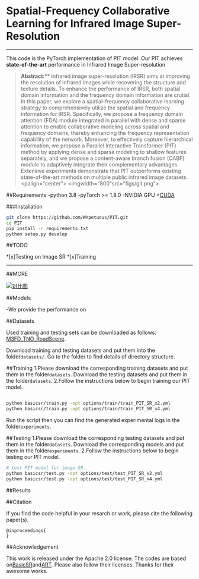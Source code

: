 # Spatial-Frequency Collaborative Learning for Infrared Image Super-Resolution





---
This code is the PyTorch implementation of PIT model. Our PIT achieves **state-of-the-art** performance in Infrared Image Super-resolution

>**Abstract:****
>Infrared image super-resolution (IRSR) aims at improving the resolution of infrared images while recovering the structure and texture details. To enhance the performance of IRSR, both spatial domain information and the frequency domain information are crutial. In this paper, we explore a spatial-frequency collaborative learning strategy to comprehensively utilize the spatial and frequency information for IRSR. Specifically, we propose a frequency domain attention (FDA) module integrated in parallel with dense and sparse attention to enable collaborative modeling across spatial and frequency domains, thereby enhancing the frequency representation capability of the network. Moreover, to effectively capture hierarchical information, we propose a Parallel Interactive Transformer (PIT) method by applying dense and sparse modeling to shallow features separately, and we propose a content-aware branch fusion (CABF) module to adaptively integrate their complementary advantages. Extensive experiments demonstrate that PIT outperforms existing state-of-the-art methods on multiple public infrared image datasets. 
><palign="center">
><imgwidth="800"src="figs/git.png">
></p>



##Requirements
-python 3.8
-pyTorch >= 1.8.0
-NVIDIA GPU +[CUDA](https://developer.nvidia.com/cuda-downloads)

###Installation
```bash
git clone https://github.com/WYpetuous/PIT.git
cd PIT
pip install -r requirements.txt
python setup.py develop
```

##TODO

*[x]Testing on Image SR
*[x]Training

---

##MORE



[![对比图](https://imgsli.com/i/12019b83-c017-4e3f-9bb4-10ff8772cdea.jpg)](https://imgsli.com/NDE2MzIx)






##Models

-We provide the performance on

##Datasets


Used training and testing sets can be downloaded as follows: [M3FD_TNO_RoadScene](https://drive.google.com/drive/folders/1K8pRnyiwW6dJ0Kfr_yDVEI57qbXwoUjQ?usp=drive_link).


Download  training and testing datasets and put them into the folder`datasets/`. Go to the folder to find details of directory structure.

##Training
1.Please download the corresponding training datasets and put them in the folder`datasets`. Download the testing datasets and put them in the folder`datasets`.
2.Follow the instructions below to begin training our PIT model.
```bash

python basicsr/train.py -opt options/train/train_PIT_SR_x2.yml
python basicsr/train.py -opt options/train/train_PIT_SR_x4.yml
```
Run the script then you can find the generated experimental logs in the folder`experiments`.


##Testing
1.Please download the corresponding testing datasets and put them in the folder`datasets`. Download the corresponding models and put them in the folder`experiments`.
2.Follow the instructions below to begin testing our PIT model.
```bash
# test PIT model for image SR.
python basicsr/test.py -opt options/test/test_PIT_SR_x2.yml
python basicsr/test.py -opt options/test/test_PIT_SR_x4.yml
```


##Results


##Citation

If you find the code helpful in your resarch or work, please cite the following paper(s).
```
@inproceedings{
}
```

##Acknowledgement

This work is released under the Apache 2.0 license.
The codes are based on[BasicSR](https://github.com/xinntao/BasicSR)and[ART](). Please also follow their licenses. Thanks for their awesome works.
